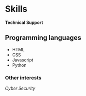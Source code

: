 # Skills

**Technical Support**

## Programming languages
- HTML
- CSS
- Javascript
- Python

### Other interests
*Cyber Security*
